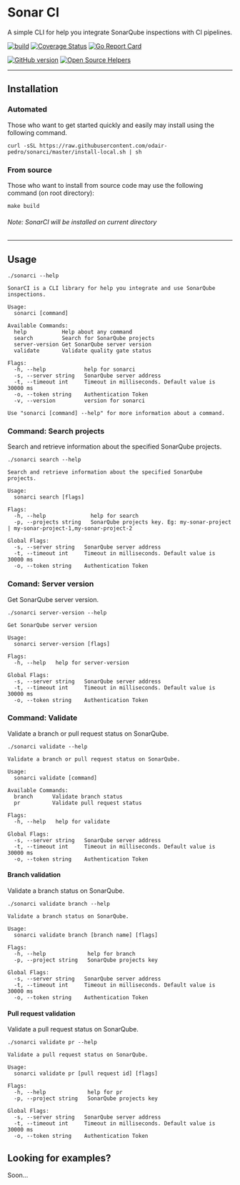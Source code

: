 # Sonar CI
A simple CLI for help you integrate SonarQube inspections with CI pipelines.

[![build](https://github.com/odair-pedro/sonarci/workflows/build/badge.svg)](https://github.com/odair-pedro/sonarci/actions?query=workflow%3ABuild)
[![Coverage Status](https://coveralls.io/repos/github/odair-pedro/sonarci/badge.svg?branch=master)](https://coveralls.io/github/odair-pedro/sonarci?branch=master)
[![Go Report Card](https://goreportcard.com/badge/github.com/odair-pedro/sonarci)](https://goreportcard.com/report/github.com/odair-pedro/sonarci)

[![GitHub version](https://badge.fury.io/gh/odair-pedro%2Fsonarci.svg)](https://github.com/odair-pedro/sonarci/releases/latest)
[![Open Source Helpers](https://www.codetriage.com/odair-pedro/sonarci/badges/users.svg)](https://www.codetriage.com/odair-pedro/sonarci)

---

## Installation

### Automated
Those who want to get started quickly and easily may install using the following command.
``` 
curl -sSL https://raw.githubusercontent.com/odair-pedro/sonarci/master/install-local.sh | sh
````

### From source
Those who want to install from source code may use the following command (on root directory):

``` 
make build
``` 

###### Note: SonarCI will be installed on current directory


---
## Usage

```
./sonarci --help
```

```
SonarCI is a CLI library for help you integrate and use SonarQube inspections.

Usage:
  sonarci [command]

Available Commands:
  help           Help about any command
  search         Search for SonarQube projects
  server-version Get SonarQube server version
  validate       Validate quality gate status

Flags:
  -h, --help            help for sonarci
  -s, --server string   SonarQube server address
  -t, --timeout int     Timeout in milliseconds. Default value is 30000 ms
  -o, --token string    Authentication Token
  -v, --version         version for sonarci

Use "sonarci [command] --help" for more information about a command.

```

### Command: Search projects

Search and retrieve information about the specified SonarQube projects.

```
./sonarci search --help
```

```
Search and retrieve information about the specified SonarQube projects.

Usage:
  sonarci search [flags]

Flags:
  -h, --help              help for search
  -p, --projects string   SonarQube projects key. Eg: my-sonar-project | my-sonar-project-1,my-sonar-project-2

Global Flags:
  -s, --server string   SonarQube server address
  -t, --timeout int     Timeout in milliseconds. Default value is 30000 ms
  -o, --token string    Authentication Token
```

### Comand: Server version

Get SonarQube server version.

```
./sonarci server-version --help
```

```
Get SonarQube server version

Usage:
  sonarci server-version [flags]

Flags:
  -h, --help   help for server-version

Global Flags:
  -s, --server string   SonarQube server address
  -t, --timeout int     Timeout in milliseconds. Default value is 30000 ms
  -o, --token string    Authentication Token
```

### Command: Validate

Validate a branch or pull request status on SonarQube.

```
./sonarci validate --help
```

```
Validate a branch or pull request status on SonarQube.

Usage:
  sonarci validate [command]

Available Commands:
  branch      Validate branch status
  pr          Validate pull request status

Flags:
  -h, --help   help for validate

Global Flags:
  -s, --server string   SonarQube server address
  -t, --timeout int     Timeout in milliseconds. Default value is 30000 ms
  -o, --token string    Authentication Token
```

#### Branch validation

Validate a branch status on SonarQube.

```
./sonarci validate branch --help
```

```
Validate a branch status on SonarQube.

Usage:
  sonarci validate branch [branch name] [flags]

Flags:
  -h, --help             help for branch
  -p, --project string   SonarQube projects key

Global Flags:
  -s, --server string   SonarQube server address
  -t, --timeout int     Timeout in milliseconds. Default value is 30000 ms
  -o, --token string    Authentication Token
```

#### Pull request validation

Validate a pull request status on SonarQube.

```
./sonarci validate pr --help
```

```
Validate a pull request status on SonarQube.

Usage:
  sonarci validate pr [pull request id] [flags]

Flags:
  -h, --help             help for pr
  -p, --project string   SonarQube projects key

Global Flags:
  -s, --server string   SonarQube server address
  -t, --timeout int     Timeout in milliseconds. Default value is 30000 ms
  -o, --token string    Authentication Token
```

## Looking for examples?
Soon...


